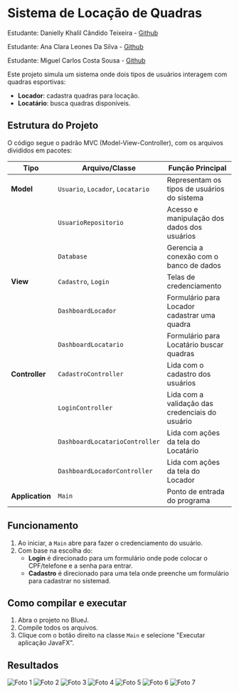 # Sistema de Locação de Quadras

Estudante: Danielly Khalil Cândido Teixeira - [Github](https://github.com/Khalielly)

Estudante: Ana Clara Leones Da Silva - [Github](https://github.com/claraleones)


Estudante: Miguel Carlos Costa Sousa - [Github](https://github.com/miguelccs10)

Este projeto simula um sistema onde dois tipos de usuários interagem com quadras esportivas:

- **Locador**: cadastra quadras para locação.
- **Locatário**: busca quadras disponíveis.

## Estrutura do Projeto

O código segue o padrão MVC (Model-View-Controller), com os arquivos divididos em pacotes:

| Tipo       | Arquivo/Classe           | Função Principal                                             |
|------------|---------------------------|--------------------------------------------------------------|
| **Model**  | `Usuario`, `Locador`, `Locatario` | Representam os tipos de usuários do sistema                  |
|            | `UsuarioRepositorio`      | Acesso e manipulação dos dados dos usuários                  |
|            | `Database`                | Gerencia a conexão com o banco de dados                      |
| **View**   | `Cadastro`, `Login` | Telas de credenciamento                |
|            | `DashboardLocador`             | Formulário para Locador cadastrar uma quadra                 |
|            | `DashboardLocatario`           | Formulário para Locatário buscar quadras                     |
| **Controller** | `CadastroController`    | Lida com o cadastro dos usuários                |
|            | `LoginController`       | Lida com a validação das credenciais do usuário                         |
|            | `DashboardLocatarioController`     | Lida com ações da tela do Locatário                          |
|            | `DashboardLocadorController`     | Lida com ações da tela do Locador                         |
| **Application**   | `Main`                    | Ponto de entrada do programa                                 |

## Funcionamento

1. Ao iniciar, a `Main` abre para fazer o credenciamento do usuário.
2. Com base na escolha do:
   - **Login** é direcionado para um formulário onde pode colocar o CPF/telefone e a senha para entrar.
   - **Cadastro** é direcionado para uma tela onde preenche um formulário para cadastrar no sistemad.

## Como compilar e executar

1. Abra o projeto no BlueJ.
2. Compile todos os arquivos.
3. Clique com o botão direito na classe `Main` e selecione "Executar aplicação JavaFX".

## Resultados

![Foto 1](docs/ft1.jpeg)
![Foto 2](docs/ft2.jpeg)
![Foto 3](docs/ft3.jpeg)
![Foto 4](docs/ft4.jpeg)
![Foto 5](docs/ft5.jpeg)
![Foto 6](docs/ft6.jpeg)
![Foto 7](docs/ft7.jpeg)

